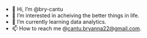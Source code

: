 - 👋 Hi, I’m @bry-cantu
- 👀 I’m interested in acheiving the better things in life.
- 🌱 I’m currently learning data analytics.
- 📫 How to reach me @cantu.bryanna22@gmail.com.

<!---
bry-cantu/bry-cantu is a ✨ special ✨ repository because its `README.md` (this file) appears on your GitHub profile.
You can click the Preview link to take a look at your changes.
--->

